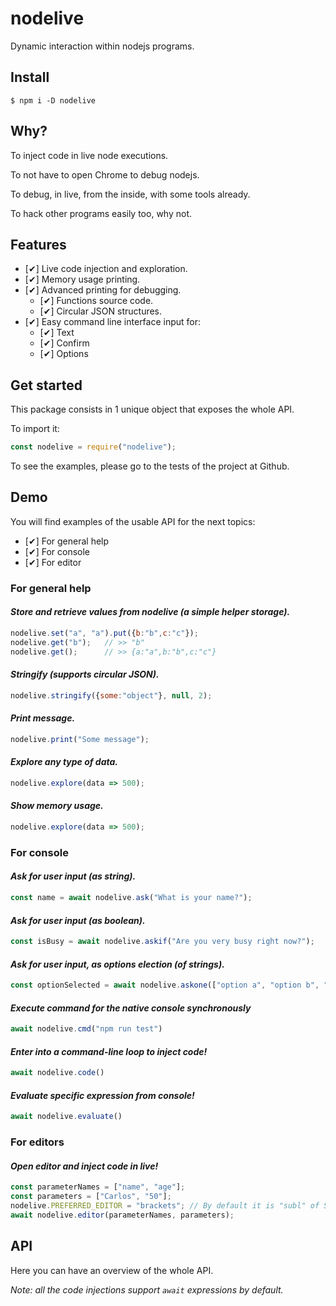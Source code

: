 # nodelive

Dynamic interaction within nodejs programs.

## Install

`$ npm i -D nodelive`

## Why?

To inject code in live node executions.

To not have to open Chrome to debug nodejs.

To debug, in live, from the inside, with some tools already.

To hack other programs easily too, why not.

## Features

 - [✔] Live code injection and exploration.
 - [✔] Memory usage printing.
 - [✔] Advanced printing for debugging.
    - [✔] Functions source code.
    - [✔] Circular JSON structures.
 - [✔] Easy command line interface input for:
    - [✔] Text
    - [✔] Confirm
    - [✔] Options

## Get started

This package consists in 1 unique object that exposes the whole API.

To import it:

```js
const nodelive = require("nodelive");
```

To see the examples, please go to the tests of the project at Github.

## Demo

You will find examples of the usable API for the next topics:

   - [✔] For general help
   - [✔] For console
   - [✔] For editor

### For general help

#### *Store and retrieve values from nodelive (a simple helper storage).*

```js
nodelive.set("a", "a").put({b:"b",c:"c"});
nodelive.get("b");   // >> "b"
nodelive.get();      // >> {a:"a",b:"b",c:"c"}
```

#### *Stringify (supports circular JSON).*

```js
nodelive.stringify({some:"object"}, null, 2);
```

#### *Print message.*

```js
nodelive.print("Some message");
```

#### *Explore any type of data.*

```js
nodelive.explore(data => 500);
```

#### *Show memory usage.*

```js
nodelive.explore(data => 500);
```

### For console

#### *Ask for user input (as string).*

```js
const name = await nodelive.ask("What is your name?");
```

#### *Ask for user input (as boolean).*

```js
const isBusy = await nodelive.askif("Are you very busy right now?");
```

#### *Ask for user input, as options election (of strings).*

```js
const optionSelected = await nodelive.askone(["option a", "option b", "option c"], "Choose an option:");
```

#### *Execute command for the native console synchronously*

```js
await nodelive.cmd("npm run test")
```

#### *Enter into a command-line loop to inject code!*

```js
await nodelive.code()
```

#### *Evaluate specific expression from console!*

```js
await nodelive.evaluate()
```

### For editors

#### *Open editor and inject code in live!*

```js
const parameterNames = ["name", "age"];
const parameters = ["Carlos", "50"];
nodelive.PREFERRED_EDITOR = "brackets"; // By default it is "subl" of Sublime Text!
await nodelive.editor(parameterNames, parameters);
```

## API

Here you can have an overview of the whole API.

*Note: all the code injections support `await` expressions by default.*

